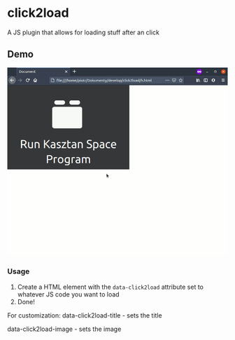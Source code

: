 # click2load
A JS plugin that allows for loading stuff after an click

## Demo
![Screencast](https://raw.githubusercontent.com/ProgramistaZpolski/click2load/master/Screencast-2021-03-01-184429.gif)

### Usage

1. Create a HTML element with the `data-click2load` attribute set to whatever JS code you want to load
2. Done!

For customization:
data-click2load-title - sets the title

data-click2load-image - sets the image
